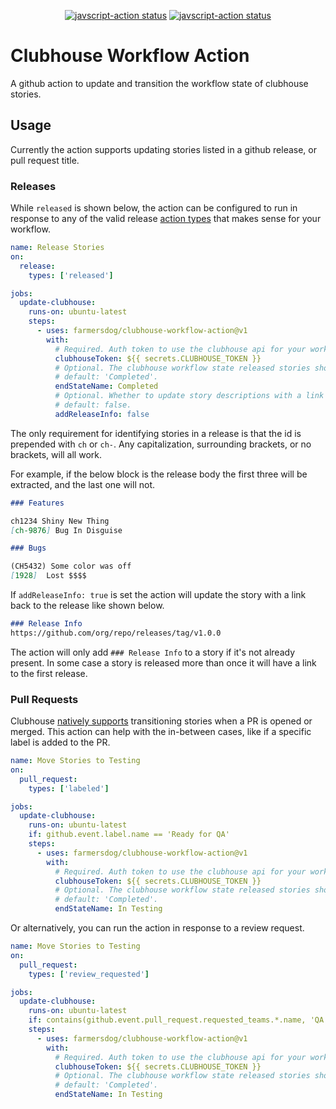 
<p align="center">
  <a href="https://github.com/farmersdog/clubhouse-workflow-action/actions"><img alt="javscript-action status" src="https://github.com/farmersdog/clubhouse-workflow-action/workflows/unit%20tests/badge.svg"></a>
  <a href="https://github.com/farmersdog/clubhouse-action-test/actions?query=workflow%3A%22clubhouse+workflow+e2e+test%22"><img alt="javscript-action status" src="https://github.com/farmersdog/clubhouse-action-test/workflows/clubhouse%20workflow%20e2e%20test/badge.svg"></a>
</p>

# Clubhouse Workflow Action

A github action to update and transition the workflow state of clubhouse stories.

## Usage

Currently the action supports updating stories listed in a github release, or
pull request title.

### Releases

While `released` is shown below, the action can be configured to run in response to any of the valid release [action types](https://developer.github.com/webhooks/event-payloads/#webhook-payload-object-34) that makes sense for your workflow.

```yaml
name: Release Stories
on:
  release:
    types: ['released']

jobs:
  update-clubhouse:
    runs-on: ubuntu-latest
    steps:
      - uses: farmersdog/clubhouse-workflow-action@v1
        with:
          # Required. Auth token to use the clubhouse api for your workspace.
          clubhouseToken: ${{ secrets.CLUBHOUSE_TOKEN }}
          # Optional. The clubhouse workflow state released stories should be in.
          # default: 'Completed'.
          endStateName: Completed
          # Optional. Whether to update story descriptions with a link to the release.
          # default: false.
          addReleaseInfo: false
```

The only requirement for identifying stories in a release is that the id is prepended with `ch` or `ch-`. Any capitalization, surrounding brackets, or no brackets, will all work.

For example, if the below block is the release body the first three will be extracted, and the last one will not.

```markdown
### Features

ch1234 Shiny New Thing
[ch-9876] Bug In Disguise

### Bugs

(CH5432) Some color was off
[1928]  Lost $$$$
```

If `addReleaseInfo: true` is set the action will update the story with a link back to the release like shown below.
```markdown
### Release Info
https://github.com/org/repo/releases/tag/v1.0.0
```
The action will only add `### Release Info` to a story if it's not already present. In some case a story is released more than once it will have a link to the first release.

### Pull Requests

Clubhouse [natively supports](https://help.clubhouse.io/hc/en-us/articles/208139833-Configuring-The-Clubhouse-GitHub-Event-Handlers) transitioning stories when a PR is opened or merged. This action can help with the in-between cases, like if a specific label is added to the PR.

```yaml
name: Move Stories to Testing
on:
  pull_request:
    types: ['labeled']

jobs:
  update-clubhouse:
    runs-on: ubuntu-latest
    if: github.event.label.name == 'Ready for QA'
    steps:
      - uses: farmersdog/clubhouse-workflow-action@v1
        with:
          # Required. Auth token to use the clubhouse api for your workspace.
          clubhouseToken: ${{ secrets.CLUBHOUSE_TOKEN }}
          # Optional. The clubhouse workflow state released stories should be in.
          # default: 'Completed'.
          endStateName: In Testing
```

Or alternatively, you can run the action in response to a review request.

```yaml
name: Move Stories to Testing
on:
  pull_request:
    types: ['review_requested']

jobs:
  update-clubhouse:
    runs-on: ubuntu-latest
    if: contains(github.event.pull_request.requested_teams.*.name, 'QA')
    steps:
      - uses: farmersdog/clubhouse-workflow-action@v1
        with:
          # Required. Auth token to use the clubhouse api for your workspace.
          clubhouseToken: ${{ secrets.CLUBHOUSE_TOKEN }}
          # Optional. The clubhouse workflow state released stories should be in.
          # default: 'Completed'.
          endStateName: In Testing
```
